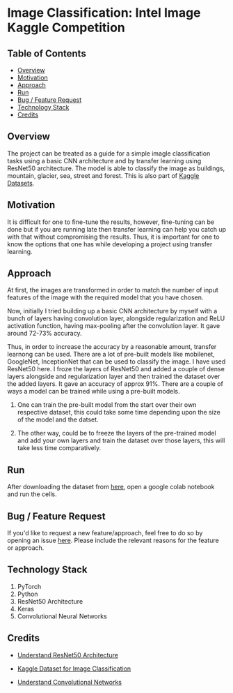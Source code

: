 # Image Classification: Intel Image Kaggle Competition

## Table of Contents
  * [Overview](#overview)
  * [Motivation](#motivation)
  * [Approach](#approach)
  * [Run](#run)
  * [Bug / Feature Request](#bug---feature-request)
  * [Technology Stack](#technology-stack)
  * [Credits](#credits)


## Overview
The project can be treated as a guide for a simple imagle classification tasks using a basic CNN architecture and by transfer learning using ResNet50 architecture. The model is able to classify the image as buildings, mountain, glacier, sea, street and forest. This is also part of [Kaggle Datasets](https://www.kaggle.com/puneet6060/intel-image-classification).

## Motivation
It is difficult for one to fine-tune the results, however, fine-tuning can be done but if you are running late then transfer learning can help you catch up with that without compromising the results. Thus, it is important for one to know the options that one has while developing a project using transfer learning.

## Approach
At first, the images are transformed in order to match the number of input features of the image with the required model that you have chosen.

Now, initially I tried building up a basic CNN architecture by myself with a bunch of layers having convolution layer, alongside regularization and ReLU activation function, having max-pooling after the convolution layer. It gave around 72-73% accuracy.

Thus, in order to increase the accuracy by a reasonable amount, transfer learnong can be used. There are a lot of pre-built models like mobilenet, GoogleNet, InceptionNet that can be used to classify the image. I have used ResNet50 here. I froze the layers of ResNet50 and added a couple of dense layers alongside and regularization layer and then trained the dataset over the added layers. It gave an accuracy of approx 91%. There are a couple of ways a model can be trained while using a pre-built models.

1. One can train the pre-built model from the start over their own respective dataset, this could take some time depending upon the size of the model and the datset.

2. The other way, could be to freeze the layers of the pre-trained model and add your own layers and train the dataset over those layers, this will take less time comparatively.


## Run
After downloading the dataset from [here](https://www.kaggle.com/puneet6060/intel-image-classification), open a google colab notebook and run the cells.


## Bug / Feature Request
If you'd like to request a new feature/approach, feel free to do so by opening an issue [here](https://github.com/Shubhamm097/Image-Classification/issues/new). Please include the relevant reasons for the feature or approach.

## Technology Stack
1. PyTorch
2. Python
3. ResNet50 Architecture
4. Keras
5. Convolutional Neural Networks


## Credits
- [Understand ResNet50 Architecture](https://towardsdatascience.com/understanding-and-coding-a-resnet-in-keras-446d7ff84d33)

- [Kaggle Dataset for Image Classification](https://www.kaggle.com/puneet6060/intel-image-classification)

- [Understand Convolutional Networks](https://towardsdatascience.com/a-comprehensive-guide-to-convolutional-neural-networks-the-eli5-way-3bd2b1164a53)
